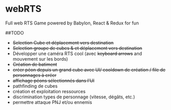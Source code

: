 # webRTS

Full web RTS Game powered by Babylon, React & Redux for fun

##TODO
* ~~Selection Cube et déplacement vers destination~~
* ~~Selection groupe de cubes & et déplacement vers destination~~
* Développer une caméra RTS cool (avec ~~keyboard arrows~~ and mouvement sur les bords)
* ~~Création de batiment~~
* ~~créer péon depuis un grand cube avec UI/ cooldown de création / file de personnages à créer~~
* ~~affichage péons sélectionnés dans l'UI~~
* pathfinding de cubes
* création et exploitation ressources
* discrimination types de personnage (vitesse, dégâts, etc.)
* permettre attaque PNJ et/ou ennemis
